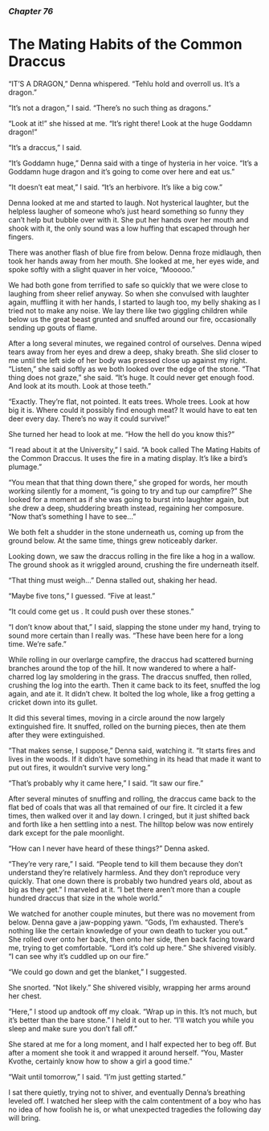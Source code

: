 ### *Chapter 76*

# The Mating Habits of the Common Draccus

“IT’S A DRAGON,” Denna whispered. “Tehlu hold and overroll us. It’s a dragon.”

“It’s not a dragon,” I said. “There’s no such thing as dragons.”

“Look at it!” she hissed at me. “It’s right there! Look at the huge Goddamn dragon!”

“It’s a draccus,” I said.

“It’s Goddamn huge,” Denna said with a tinge of hysteria in her voice. “It’s a Goddamn huge dragon and it’s going to come over here and eat us.”

“It doesn’t eat meat,” I said. “It’s an herbivore. It’s like a big cow.”

Denna looked at me and started to laugh. Not hysterical laughter, but the helpless laugher of someone who’s just heard something so funny they can’t help but bubble over with it. She put her hands over her mouth and shook with it, the only sound was a low huffing that escaped through her fingers.

There was another flash of blue fire from below. Denna froze midlaugh, then took her hands away from her mouth. She looked at me, her eyes wide, and spoke softly with a slight quaver in her voice, “Mooooo.”

We had both gone from terrified to safe so quickly that we were close to laughing from sheer relief anyway. So when she convulsed with laughter again, muffling it with her hands, I started to laugh too, my belly shaking as I tried not to make any noise. We lay there like two giggling children while below us the great beast grunted and snuffed around our fire, occasionally sending up gouts of flame.

After a long several minutes, we regained control of ourselves. Denna wiped tears away from her eyes and drew a deep, shaky breath. She slid closer to me until the left side of her body was pressed close up against my right. “Listen,” she said softly as we both looked over the edge of the stone. “That thing does not graze,” she said. “It’s huge. It could never get enough food. And look at its mouth. Look at those teeth.”

“Exactly. They’re flat, not pointed. It eats trees. Whole trees. Look at how big it is. Where could it possibly find enough meat? It would have to eat ten deer every day. There’s no way it could survive!”

She turned her head to look at me. “How the hell do you know this?”

“I read about it at the University,” I said. “A book called The Mating Habits of the Common Draccus. It uses the fire in a mating display. It’s like a bird’s plumage.”

“You mean that that thing down there,” she groped for words, her mouth working silently for a moment, “is going to try and tup our campfire?” She looked for a moment as if she was going to burst into laughter again, but she drew a deep, shuddering breath instead, regaining her composure. “Now that’s something I have to see…”

We both felt a shudder in the stone underneath us, coming up from the ground below. At the same time, things grew noticeably darker.

Looking down, we saw the draccus rolling in the fire like a hog in a wallow. The ground shook as it wriggled around, crushing the fire underneath itself.

“That thing must weigh…” Denna stalled out, shaking her head.

“Maybe five tons,” I guessed. “Five at least.”

“It could come get us . It could push over these stones.”

“I don’t know about that,” I said, slapping the stone under my hand, trying to sound more certain than I really was. “These have been here for a long time. We’re safe.”

While rolling in our overlarge campfire, the draccus had scattered burning branches around the top of the hill. It now wandered to where a half-charred log lay smoldering in the grass. The draccus snuffed, then rolled, crushing the log into the earth. Then it came back to its feet, snuffed the log again, and ate it. It didn’t chew. It bolted the log whole, like a frog getting a cricket down into its gullet.

It did this several times, moving in a circle around the now largely extinguished fire. It snuffed, rolled on the burning pieces, then ate them after they were extinguished.

“That makes sense, I suppose,” Denna said, watching it. “It starts fires and lives in the woods. If it didn’t have something in its head that made it want to put out fires, it wouldn’t survive very long.”

“That’s probably why it came here,” I said. “It saw our fire.”

After several minutes of snuffing and rolling, the draccus came back to the flat bed of coals that was all that remained of our fire. It circled it a few times, then walked over it and lay down. I cringed, but it just shifted back and forth like a hen settling into a nest. The hilltop below was now entirely dark except for the pale moonlight.

“How can I never have heard of these things?” Denna asked.

“They’re very rare,” I said. “People tend to kill them because they don’t understand they’re relatively harmless. And they don’t reproduce very quickly. That one down there is probably two hundred years old, about as big as they get.” I marveled at it. “I bet there aren’t more than a couple hundred draccus that size in the whole world.”

We watched for another couple minutes, but there was no movement from below. Denna gave a jaw-popping yawn. “Gods, I’m exhausted. There’s nothing like the certain knowledge of your own death to tucker you out.” She rolled over onto her back, then onto her side, then back facing toward me, trying to get comfortable. “Lord it’s cold up here.” She shivered visibly. “I can see why it’s cuddled up on our fire.”

“We could go down and get the blanket,” I suggested.

She snorted. “Not likely.” She shivered visibly, wrapping her arms around her chest.

“Here,” I stood up andtook off my cloak. “Wrap up in this. It’s not much, but it’s better than the bare stone.” I held it out to her. “I’ll watch you while you sleep and make sure you don’t fall off.”

She stared at me for a long moment, and I half expected her to beg off. But after a moment she took it and wrapped it around herself. “You, Master Kvothe, certainly know how to show a girl a good time.”

“Wait until tomorrow,” I said. “I’m just getting started.”

I sat there quietly, trying not to shiver, and eventually Denna’s breathing leveled off. I watched her sleep with the calm contentment of a boy who has no idea of how foolish he is, or what unexpected tragedies the following day will bring.
